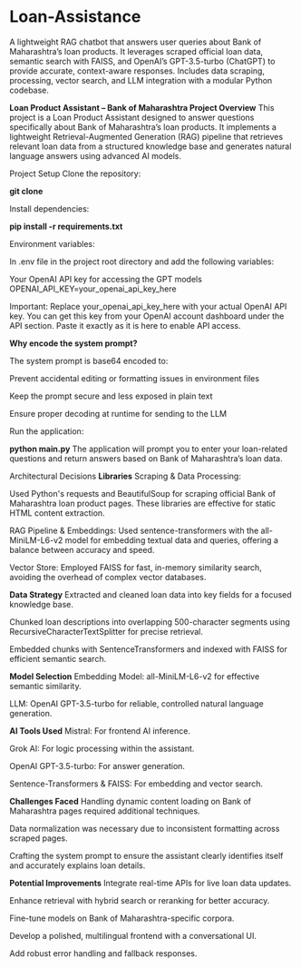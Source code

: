 # Loan-Assistance
A lightweight RAG chatbot that answers user queries about Bank of Maharashtra’s loan products. It leverages scraped official loan data, semantic search with FAISS, and OpenAI’s GPT-3.5-turbo (ChatGPT) to provide accurate, context-aware responses. Includes data scraping, processing, vector search, and LLM integration with a modular Python codebase.

**Loan Product Assistant – Bank of Maharashtra
Project Overview**
This project is a Loan Product Assistant designed to answer questions specifically about Bank of Maharashtra’s loan products. It implements a lightweight Retrieval-Augmented Generation (RAG) pipeline that retrieves relevant loan data from a structured knowledge base and generates natural language answers using advanced AI models.

Project Setup
Clone the repository:

**git clone <your-repo-url>**

Install dependencies:

**pip install -r requirements.txt**

Environment variables:

In .env file in the project root directory and add the following variables:

Your OpenAI API key for accessing the GPT models
OPENAI_API_KEY=your_openai_api_key_here

Important:
Replace your_openai_api_key_here with your actual OpenAI API key. You can get this key from your OpenAI account dashboard under the API section. Paste it exactly as it is here to enable API access.

**Why encode the system prompt?**

The system prompt is base64 encoded to:

Prevent accidental editing or formatting issues in environment files

Keep the prompt secure and less exposed in plain text

Ensure proper decoding at runtime for sending to the LLM

Run the application:

**python main.py**
The application will prompt you to enter your loan-related questions and return answers based on Bank of Maharashtra’s loan data.

Architectural Decisions
**Libraries**
Scraping & Data Processing:

Used Python's requests and BeautifulSoup for scraping official Bank of Maharashtra loan product pages. These libraries are effective for static HTML content extraction.

RAG Pipeline & Embeddings:
Used sentence-transformers with the all-MiniLM-L6-v2 model for embedding textual data and queries, offering a balance between accuracy and speed.

Vector Store:
Employed FAISS for fast, in-memory similarity search, avoiding the overhead of complex vector databases.


**Data Strategy**
Extracted and cleaned loan data into key fields for a focused knowledge base.

Chunked loan descriptions into overlapping 500-character segments using RecursiveCharacterTextSplitter for precise retrieval.

Embedded chunks with SentenceTransformers and indexed with FAISS for efficient semantic search.



**Model Selection**
Embedding Model: all-MiniLM-L6-v2 for effective semantic similarity.

LLM: OpenAI GPT-3.5-turbo for reliable, controlled natural language generation.

**AI Tools Used**
Mistral: For frontend AI inference.

Grok AI: For logic processing within the assistant.

OpenAI GPT-3.5-turbo: For answer generation.

Sentence-Transformers & FAISS: For embedding and vector search.

**Challenges Faced**
Handling dynamic content loading on Bank of Maharashtra pages required additional techniques.

Data normalization was necessary due to inconsistent formatting across scraped pages.

Crafting the system prompt to ensure the assistant clearly identifies itself and accurately explains loan details.


**Potential Improvements**
Integrate real-time APIs for live loan data updates.

Enhance retrieval with hybrid search or reranking for better accuracy.

Fine-tune models on Bank of Maharashtra-specific corpora.

Develop a polished, multilingual frontend with a conversational UI.

Add robust error handling and fallback responses.

